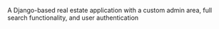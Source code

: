 A Django-based real estate application with a custom admin area, full search functionality, and user authentication 
